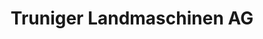 ---
title: "Truniger Landmaschinen AG"
url: /dietfurt/truniger-landmaschinen-ag/
shop: Allgemein
---